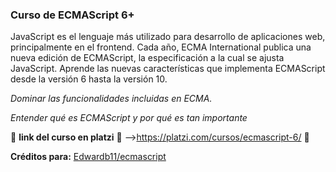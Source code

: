 ### Curso de ECMAScript 6+

JavaScript es el lenguaje más utilizado para desarrollo de aplicaciones web, principalmente en el frontend. Cada año, ECMA International publica una nueva edición de ECMAScript, la especificación a la cual se ajusta JavaScript. Aprende las nuevas características que implementa ECMAScript desde la versión 6 hasta la versión 10.

_Dominar las funcionalidades incluidas en ECMA._

_Entender qué es ECMAScript y por qué es tan importante_

:link: **link del curso en platzi** :link: -->https://platzi.com/cursos/ecmascript-6/ :pushpin:

**Créditos para:** [Edwardb11/ecmascript](https://github.com/Edwardb11/ecmascript.git)
